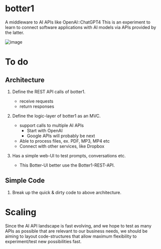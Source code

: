 # botter1
A middleware to AI APIs like OpenAI::ChatGPT4
This is an experiment to learn to connect software applications with AI models via APIs provided by the latter.

![image](https://github.com/euroblaze/botter1/assets/7826363/9de72d0a-8762-426c-9d4d-6308d671f78a)

# To do

## Architecture

1. Define the REST API calls of botter1.
    - receive requests
    - return responses
 
2. Define the logic-layer of botter1 as an MVC.
    - support calls to multiple AI APIs
        - Start with OpenAI
        - Google APIs will probably be next
    - Able to process files, ex. PDF, MP3, MP4 etc
    - Connect with other services, like Dropbox

3. Has a simple web-UI to test prompts, conversations etc. 
    - This Botter-UI better use the Botter1-REST-API.

## Simple Code

1. Break up the quick & dirty code to above architecture.

# Scaling

Since the AI API landscape is fast evolving, and we hope to test as many APIs as possible that are relevant to our business needs, 
we should be aiming to layout code-structures that allow maximum flexibility to experiment/test new possibilities fast.
